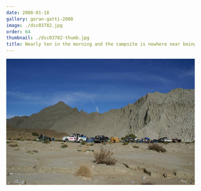 ```yaml
---
date: 2008-01-18
gallery: goran-gatti-2008
image: ./dsc03782.jpg
order: 64
thumbnail: ./dsc03782-thumb.jpg
title: Nearly ten in the morning and the campsite is nowhere near being packed.
---
```


![Nearly ten in the morning and the campsite is nowhere near being packed.](./dsc03782.jpg)